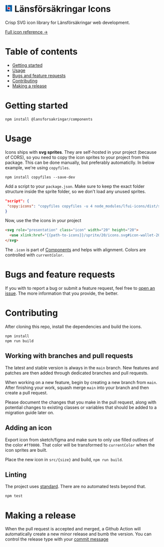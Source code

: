 # <img src="https://github.com/LF-digitala-kanaler/favicon/blob/master/icon.svg" width="24"> Länsförsäkringar Icons

Crisp SVG icon library for Länsförsäkringar web development.

[Full icon reference →](https://lfds.netlify.app/visual-identity/graphics/icons/)

# Table of contents

- [Getting started](#getting-started)
- [Usage](#usage)
- [Bugs and feature requests](#bugs-and-feature-requests)
- [Contributing](#contributing)
- [Making a release](#making-a-release)

# Getting started

```
npm install @lansforsakringar/components
```

# Usage

Icons ships with **svg sprites**. They are self-hosted in your project (because of CORS), so you need to copy the icon sprites to your project from this package. This can be done manually, but preferably automaticlly. In below example, we're using `copyfiles`.

```
npm install copyfiles --save-dev
```

Add a script to your `package.json`. Make sure to keep the exact folder structure inside the sprite folder, so we don't load any unused sprites.

```json
"script": {
 "copy:icons": "copyfiles copyfiles -u 4 node_modules/lfui-icons/dist/sprite/**/* src/icons"
}
```

Now, use the the icons in your project

```html
<svg role="presentation" class="icon" width="20" height="20">
  <use xlink:href="{{path-to-icons}}/sprite/20/icons.svg#icon-wallet-20"></use>
</svg>
```

The `.icon` is part of [Components][components] and helps with alignment. Colors are controlled with `currentColor`.

# Bugs and feature requests

If you with to report a bug or submit a feature request, feel free to [open an issue](https://github.com/LF-digitala-kanaler/LFUI-icons/issues/). The more information that you provide, the better.

# Contributing

After cloning this repo, install the dependencies and build the icons.

```
npm install
npm run build
```

## Working with branches and pull requests

The latest and stable version is always in the `main` branch. New features and patches are then added through dedicated branches and pull requests.

When working on a new feature, begin by creating a new branch from `main`. After finishing your work, squash merge `main` into your branch and then create a pull request.

Please document the changes that you make in the pull request, along with potential changes to existing classes or variables that should be added to a migration guide later on.

## Adding an icon

Export icon from sketch/figma and make sure to only use filled outlines of the color `#ff0000`. That color will be transformed to `currentColor` when the icon sprites are built.

Place the new icon in `src/{size}` and build, `npm run build`.

## Linting

The project uses [standard][standard]. There are no automated tests beyond that.

```
npm test
```

# Making a release

When the pull request is accepted and merged, a Github Action will automatically create a new minor release and bumb the version. You can control the release type with your [commit message](https://github.com/mathieudutour/github-tag-action#bumping)

[components]: https://github.com/LF-digitala-kanaler/LFUI-components
[standard]: https://standardjs.com
[github-packages]: https://docs.github.com/en/packages/working-with-a-github-packages-registry/working-with-the-npm-registry#authenticating-to-github-packages
[personal-access-token]: https://docs.github.com/en/authentication/keeping-your-account-and-data-secure/creating-a-personal-access-token

